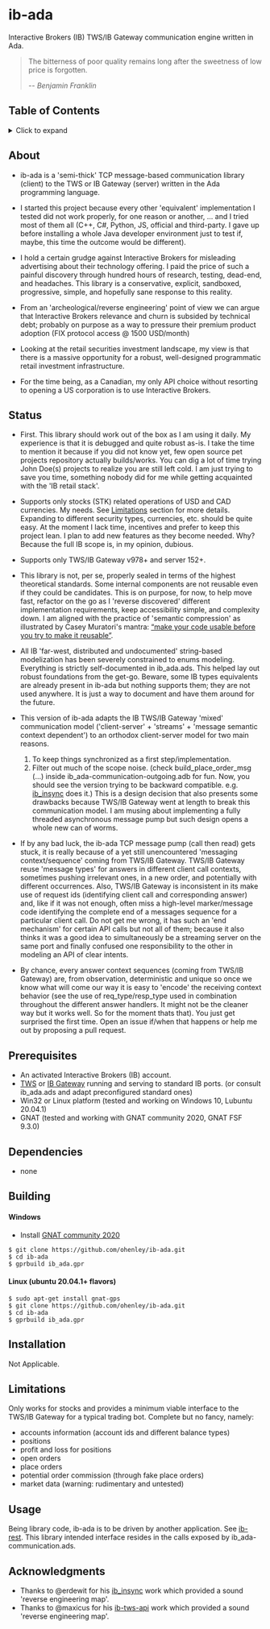 # ib-ada
Interactive Brokers (IB) TWS/IB Gateway communication engine written in Ada.

> The bitterness of poor quality remains long after the sweetness of low price is forgotten.
>
> -- <cite>Benjamin Franklin</cite>

## Table of Contents
<details>
<summary>Click to expand</summary>

1. [About](#About)
2. [Status](#Status)
3. [Prerequisites](#Prerequisites)  
4. [Dependencies](#Dependencies)
5. [Building](#Building)
   1. [Windows](#Windows)
   2. [Other OSes](#Other-OSes)
6. [Installation](#Installation)
7. [Limitations](#Limitations)
8. [Usage](#Usage)
9. [Acknowledgments](#Acknowledgments)

</details>

## About
- ib-ada is a 'semi-thick' TCP message-based communication library (client) to the TWS or IB Gateway (server) written in the Ada programming language.

- I started this project because every other 'equivalent' implementation I tested did not work properly, for one reason or another, ... and I tried most of them all (C++, C#, Python, JS, official and third-party. I gave up before installing a whole Java developer environment just to test if, maybe, this time the outcome would be different).

- I hold a certain grudge against Interactive Brokers for misleading advertising about their technology offering. I paid the price of such a painful discovery through hundred hours of research, testing, dead-end, and headaches. This library is a conservative, explicit, sandboxed, progressive, simple, and hopefully sane response to this reality. 

- From an 'archeological/reverse engineering' point of view we can argue that Interactive Brokers relevance and churn is subsided by technical debt; probably on purpose as a way to pressure their premium product adoption (FIX protocol access @ 1500 USD/month)

- Looking at the retail securities investment landscape, my view is that there is a massive opportunity for a robust, well-designed programmatic retail investment infrastructure.

- For the time being, as a Canadian, my only API choice without resorting to opening a US corporation is to use Interactive Brokers.

## Status
- First. This library should work out of the box as I am using it daily. My experience is that it is debugged and quite robust as-is. I take the time to mention it because if you did not know yet, few open source pet projects repository actually builds/works. You can dig a lot of time trying John Doe(s) projects to realize you are still left cold. I am just trying to save you time, something nobody did for me while getting acquainted with the 'IB retail stack'.

- Supports only stocks (STK) related operations of USD and CAD currencies. My needs. See [Limitations](#Limitations) section for more details. Expanding to different security types, currencies, etc. should be quite easy. At the moment I lack time, incentives and prefer to keep this project lean. I plan to add new features as they become needed. Why? Because the full IB scope is, in my opinion, dubious. 

- Supports only TWS/IB Gateway v978+ and server 152+.

- This library is not, per se, properly sealed in terms of the highest theoretical standards. Some internal components are not reusable even if they could be candidates. This is on purpose, for now, to help move fast, refactor on the go as I 'reverse discovered' different implementation requirements, keep accessibility simple, and complexity down. I am aligned with the practice of 'semantic compression' as illustrated by Casey Muratori's mantra: [“make your code usable before you try to make it reusable”](https://caseymuratori.com/blog_0015).

- All IB 'far-west, distributed and undocumented' string-based modelization has been severely constrained to enums modeling. Everything is strictly self-documented in ib_ada.ads. This helped lay out robust foundations from the get-go. Beware, some IB types equivalents are already present in ib-ada but nothing supports them; they are not used anywhere. It is just a way to document and have them around for the future. 

- This version of ib-ada adapts the IB TWS/IB Gateway 'mixed' communication model ('client-server' + 'streams' + 'message semantic context dependent') to an orthodox client-server model for two main reasons. 
   1. To keep things synchronized as a first step/implementation.
   2. Filter out much of the scope noise. (check build_place_order_msg (...) inside ib_ada-communication-outgoing.adb for fun. Now, you should see the version trying to be backward compatible. e.g. [ib_insync](https://github.com/erdewit/ib_insync) does it.)
  This is a design decision that also presents some drawbacks because TWS/IB Gateway went at length to break this communication model. I am musing about implementing a fully threaded asynchronous message pump but such design opens a whole new can of worms. 

- If by any bad luck, the ib-ada TCP message pump (call then read) gets stuck, it is really because of a yet still unencountered 'messaging context/sequence' coming from TWS/IB Gateway. TWS/IB Gateway reuse 'message types' for answers in different client call contexts, sometimes pushing irrelevant ones, in a new order, and potentially with different occurrences. Also, TWS/IB Gateway is inconsistent in its make use of request ids (identifying client call and corresponding answer) and, like if it was not enough, often miss a high-level marker/message code identifying the complete end of a messages sequence for a particular client call. Do not get me wrong, it has such an 'end mechanism' for certain API calls but not all of them; because it also thinks it was a good idea to simultaneously be a streaming server on the same port and finally confused one responsibility to the other in modeling an API of clear intents.    

- By chance, every answer context sequences (coming from TWS/IB Gateway) are, from observation, deterministic and unique so once we know what will come our way it is easy to 'encode' the receiving context behavior (see the use of req_type/resp_type used in combination throughout the different answer handlers. It might not be the cleaner way but it works well. So for the moment thats that). You just get surprised the first time. Open an issue if/when that happens or help me out by proposing a pull request.

## Prerequisites
- An activated Interactive Brokers (IB) account.
- [TWS](https://www.interactivebrokers.ca/en/index.php?f=16040) or [IB Gateway](https://www.interactivebrokers.ca/en/index.php?f=16457) running and serving to standard IB ports. (or consult ib_ada.ads and adapt preconfigured standard ones) 
- Win32 or Linux platform (tested and working on Windows 10, Lubuntu 20.04.1)
- GNAT (tested and working with GNAT community 2020, GNAT FSF 9.3.0)

## Dependencies
- none

## Building
#### Windows
- Install [GNAT community 2020](https://community.download.adacore.com/v1/966801764ae160828c97d2c33000e9feb08d4cce?filename=gnat-2020-20200429-x86_64-windows-bin.exe)
```
$ git clone https://github.com/ohenley/ib-ada.git    
$ cd ib-ada
$ gprbuild ib_ada.gpr
```
   
#### Linux (ubuntu 20.04.1+ flavors)
```
$ sudo apt-get install gnat-gps
$ git clone https://github.com/ohenley/ib-ada.git
$ cd ib-ada
$ gprbuild ib_ada.gpr
```

## Installation
Not Applicable.

## Limitations
Only works for stocks and provides a minimum viable interface to the TWS/IB Gateway for a typical trading bot. Complete but no fancy, namely:

- accounts information (account ids and different balance types)
- positions
- profit and loss for positions
- open orders
- place orders
- potential order commission (through fake place orders)
- market data (warning: rudimentary and untested)

## Usage
Being library code, ib-ada is to be driven by another application. See [ib-rest](https://github.com/ohenley/ib-rest).
This library intended interface resides in the calls exposed by ib_ada-communication.ads. 

## Acknowledgments
- Thanks to @erdewit for his [ib_insync](https://github.com/erdewit/ib_insync) work which provided a sound 'reverse engineering map'.
- Thanks to @maxicus for his [ib-tws-api](https://github.com/maxicus/ib-tws-api) work which provided a sound 'reverse engineering map'.
